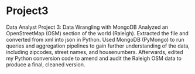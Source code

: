 # Project3
Data Analyst Project 3: Data Wrangling with MongoDB
Analyzed an OpenStreetMap (OSM) section of the world (Raleigh).
Extracted the file and converted from xml into json in Python.
Used MongoDB (PyMongo) to run queries and aggregation pipelines to gain further understanding of the data, 
including zipcodes, street names, and housenumbers.
Afterwards, edited my Python conversion code to amend and audit the Raleigh OSM data to produce a final, cleaned version.
